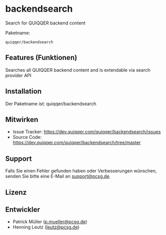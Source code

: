 backendsearch
========

Search for QUIQQER backend content

Paketname:

    quiqqer/backendsearch


Features (Funktionen)
--------
Searches all QUIQQER backend content and is extendable via search provider API

Installation
------------

Der Paketname ist: quiqqer/backendsearch


Mitwirken
----------

- Issue Tracker: https://dev.quiqqer.com/quiqqer/backendsearch/issues
- Source Code: https://dev.quiqqer.com/quiqqer/backendsearch/tree/master


Support
-------

Falls Sie einen Fehler gefunden haben oder Verbesserungen wünschen,
senden Sie bitte eine E-Mail an support@pcsg.de.


Lizenz
-------


Entwickler
--------

- Patrick Müller (p.mueller@pcsg.de)
- Henning Leutz (leutz@pcsg.de)
